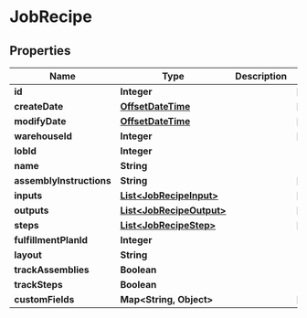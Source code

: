 
# JobRecipe

## Properties
Name | Type | Description | Notes
------------ | ------------- | ------------- | -------------
**id** | **Integer** |  |  [optional]
**createDate** | [**OffsetDateTime**](OffsetDateTime.md) |  |  [optional]
**modifyDate** | [**OffsetDateTime**](OffsetDateTime.md) |  |  [optional]
**warehouseId** | **Integer** |  |  [optional]
**lobId** | **Integer** |  | 
**name** | **String** |  | 
**assemblyInstructions** | **String** |  |  [optional]
**inputs** | [**List&lt;JobRecipeInput&gt;**](JobRecipeInput.md) |  |  [optional]
**outputs** | [**List&lt;JobRecipeOutput&gt;**](JobRecipeOutput.md) |  |  [optional]
**steps** | [**List&lt;JobRecipeStep&gt;**](JobRecipeStep.md) |  |  [optional]
**fulfillmentPlanId** | **Integer** |  | 
**layout** | **String** |  | 
**trackAssemblies** | **Boolean** |  | 
**trackSteps** | **Boolean** |  | 
**customFields** | **Map&lt;String, Object&gt;** |  |  [optional]



